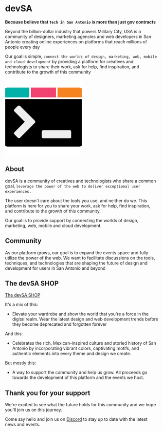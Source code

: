 # devSA

<strong>Because believe that `Tech in San Antonio` is more than just gov contracts</strong>

Beyond the billion-dollar industry that powers Military City, USA is a community of designers, marketing agencies and web developers in San Antonio creating online experiences on platforms that reach millions of people every day

Our goal is simple, `connect the worlds of design, marketing, web, mobile and cloud development` by providing a platform for creatives and technologists to share their work, ask for help, find inspiration, and contribute to the growth of this community

<img src="./app/components/images/events/devsa.png" style="width: 50%;">

## About

devSA is a community of creatives and technologists who share a common goal, `leverage the power of the web to deliver exceptional user experiences.`

The user doesn't care about the tools you use, and neither do we. This platform is here for you to share your work, ask for help, find inspiration, and contribute to the growth of this community.

Our goal is to provide support by connecting the worlds of design, marketing, web, mobile and cloud development. 

## Community

As our platform grows, our goal is to expand the events space and fully utilize the power of the web. We want to facilitate discussions on the tools, techniques, and technologies that are shaping the future of design and development for users in San Antonio and beyond

## The devSA SHOP

[The devSA SHOP](https://www.devsanantonio.shop)

It's a mix of this: 
- Elevate your wardrobe and show the world that you're a force in the digital realm. Wear the latest design and web development trends before they become deprecated and forgotten forever

And this:
- Celebrates the rich, Mexican-inspired culture and storied history of San Antonio by incorporating vibrant colors, captivating motifs, and authentic elements into every theme and design we create. 

But mostly this:
- A way to support the community and help us grow. All proceeds go towards the development of this platform and the events we host.

## Thank you for your support

We're excited to see what the future holds for this community and we hope you'll join us on this journey.

Come say hello and join us on [Discord](https://discord.gg/f3gnmjScW3) to stay up to date with the latest news and events.
